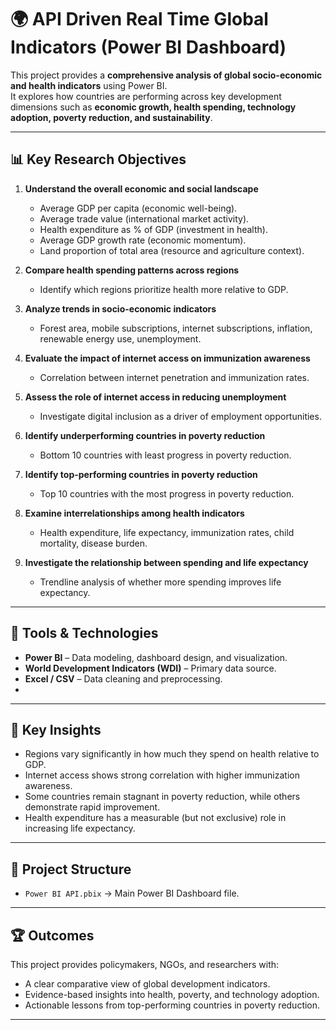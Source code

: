 # 🌍 API Driven Real Time Global Indicators (Power BI Dashboard)

This project provides a **comprehensive analysis of global socio-economic and health indicators** using Power BI.  
It explores how countries are performing across key development dimensions such as **economic growth, health spending, technology adoption, poverty reduction, and sustainability**.

---

## 📊 Key Research Objectives

1. **Understand the overall economic and social landscape**
   - Average GDP per capita (economic well-being).
   - Average trade value (international market activity).
   - Health expenditure as % of GDP (investment in health).
   - Average GDP growth rate (economic momentum).
   - Land proportion of total area (resource and agriculture context).

2. **Compare health spending patterns across regions**
   - Identify which regions prioritize health more relative to GDP.

3. **Analyze trends in socio-economic indicators**
   - Forest area, mobile subscriptions, internet subscriptions, inflation, renewable energy use, unemployment.

4. **Evaluate the impact of internet access on immunization awareness**
   - Correlation between internet penetration and immunization rates.

5. **Assess the role of internet access in reducing unemployment**
   - Investigate digital inclusion as a driver of employment opportunities.

6. **Identify underperforming countries in poverty reduction**
   - Bottom 10 countries with least progress in poverty reduction.

7. **Identify top-performing countries in poverty reduction**
   - Top 10 countries with the most progress in poverty reduction.

8. **Examine interrelationships among health indicators**
   - Health expenditure, life expectancy, immunization rates, child mortality, disease burden.

9. **Investigate the relationship between spending and life expectancy**
   - Trendline analysis of whether more spending improves life expectancy.

---

## 🚀 Tools & Technologies
- **Power BI** – Data modeling, dashboard design, and visualization.
- **World Development Indicators (WDI)** – Primary data source.
- **Excel / CSV** – Data cleaning and preprocessing.
- 


---

## 🔑 Key Insights
- Regions vary significantly in how much they spend on health relative to GDP.  
- Internet access shows strong correlation with higher immunization awareness.  
- Some countries remain stagnant in poverty reduction, while others demonstrate rapid improvement.  
- Health expenditure has a measurable (but not exclusive) role in increasing life expectancy.  

---

## 📂 Project Structure
- `Power BI API.pbix` → Main Power BI Dashboard file.   

---

## 🏆 Outcomes
This project provides policymakers, NGOs, and researchers with:  
- A clear comparative view of global development indicators.  
- Evidence-based insights into health, poverty, and technology adoption.  
- Actionable lessons from top-performing countries in poverty reduction.  

---
